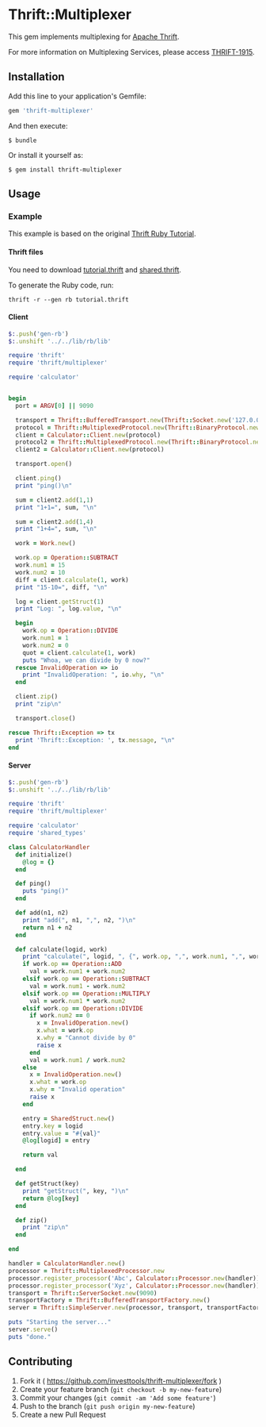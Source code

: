 # Thrift::Multiplexer

This gem implements multiplexing for [Apache Thrift](https://thrift.apache.org/).

For more information on Multiplexing Services, please access [THRIFT-1915](https://issues.apache.org/jira/browse/THRIFT-1915).

## Installation

Add this line to your application's Gemfile:

```ruby
gem 'thrift-multiplexer'
```

And then execute:

    $ bundle

Or install it yourself as:

    $ gem install thrift-multiplexer

## Usage

### Example

This example is based on the original [Thrift Ruby Tutorial](https://thrift.apache.org/tutorial/rb).

#### Thrift files

You need to download [tutorial.thrift](https://git-wip-us.apache.org/repos/asf?p=thrift.git;a=blob_plain;f=tutorial/tutorial.thrift) and [shared.thrift](https://git-wip-us.apache.org/repos/asf?p=thrift.git;a=blob_plain;f=tutorial/shared.thrift).

To generate the Ruby code, run:

    thrift -r --gen rb tutorial.thrift

#### Client

```ruby
$:.push('gen-rb')
$:.unshift '../../lib/rb/lib'

require 'thrift'
require 'thrift/multiplexer'

require 'calculator'


begin
  port = ARGV[0] || 9090

  transport = Thrift::BufferedTransport.new(Thrift::Socket.new('127.0.0.1', port))
  protocol = Thrift::MultiplexedProtocol.new(Thrift::BinaryProtocol.new(transport), 'Abc')
  client = Calculator::Client.new(protocol)
  protocol2 = Thrift::MultiplexedProtocol.new(Thrift::BinaryProtocol.new(transport), 'Xyz')
  client2 = Calculator::Client.new(protocol)

  transport.open()

  client.ping()
  print "ping()\n"

  sum = client2.add(1,1)
  print "1+1=", sum, "\n"

  sum = client2.add(1,4)
  print "1+4=", sum, "\n"

  work = Work.new()

  work.op = Operation::SUBTRACT
  work.num1 = 15
  work.num2 = 10
  diff = client.calculate(1, work)
  print "15-10=", diff, "\n"

  log = client.getStruct(1)
  print "Log: ", log.value, "\n"

  begin
    work.op = Operation::DIVIDE
    work.num1 = 1
    work.num2 = 0
    quot = client.calculate(1, work)
    puts "Whoa, we can divide by 0 now?"
  rescue InvalidOperation => io
    print "InvalidOperation: ", io.why, "\n"
  end

  client.zip()
  print "zip\n"

  transport.close()

rescue Thrift::Exception => tx
  print 'Thrift::Exception: ', tx.message, "\n"
end
```

#### Server

```ruby
$:.push('gen-rb')
$:.unshift '../../lib/rb/lib'

require 'thrift'
require 'thrift/multiplexer'

require 'calculator'
require 'shared_types'

class CalculatorHandler
  def initialize()
    @log = {}
  end

  def ping()
    puts "ping()"
  end

  def add(n1, n2)
    print "add(", n1, ",", n2, ")\n"
    return n1 + n2
  end

  def calculate(logid, work)
    print "calculate(", logid, ", {", work.op, ",", work.num1, ",", work.num2,"})\n"
    if work.op == Operation::ADD
      val = work.num1 + work.num2
    elsif work.op == Operation::SUBTRACT
      val = work.num1 - work.num2
    elsif work.op == Operation::MULTIPLY
      val = work.num1 * work.num2
    elsif work.op == Operation::DIVIDE
      if work.num2 == 0
        x = InvalidOperation.new()
        x.what = work.op
        x.why = "Cannot divide by 0"
        raise x
      end
      val = work.num1 / work.num2
    else
      x = InvalidOperation.new()
      x.what = work.op
      x.why = "Invalid operation"
      raise x
    end

    entry = SharedStruct.new()
    entry.key = logid
    entry.value = "#{val}"
    @log[logid] = entry

    return val

  end

  def getStruct(key)
    print "getStruct(", key, ")\n"
    return @log[key]
  end

  def zip()
    print "zip\n"
  end

end

handler = CalculatorHandler.new()
processor = Thrift::MultiplexedProcessor.new
processor.register_processor('Abc', Calculator::Processor.new(handler))
processor.register_processor('Xyz', Calculator::Processor.new(handler))
transport = Thrift::ServerSocket.new(9090)
transportFactory = Thrift::BufferedTransportFactory.new()
server = Thrift::SimpleServer.new(processor, transport, transportFactory)

puts "Starting the server..."
server.serve()
puts "done."
```

## Contributing

1. Fork it ( https://github.com/investtools/thrift-multiplexer/fork )
2. Create your feature branch (`git checkout -b my-new-feature`)
3. Commit your changes (`git commit -am 'Add some feature'`)
4. Push to the branch (`git push origin my-new-feature`)
5. Create a new Pull Request
